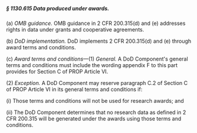 ##### § 1130.615 Data produced under awards. #####

(a) *OMB guidance.* OMB guidance in 2 CFR 200.315(d) and (e) addresses rights in data under grants and cooperative agreements.

(b) *DoD implementation.* DoD implements 2 CFR 200.315(d) and (e) through award terms and conditions.

(c) *Award terms and conditions*—(1) *General.* A DoD Component's general terms and conditions must include the wording appendix F to this part provides for Section C of PROP Article VI.

(2) *Exception.* A DoD Component may reserve paragraph C.2 of Section C of PROP Article VI in its general terms and conditions if:

(i) Those terms and conditions will not be used for research awards; and

(ii) The DoD Component determines that no research data as defined in 2 CFR 200.315 will be generated under the awards using those terms and conditions.